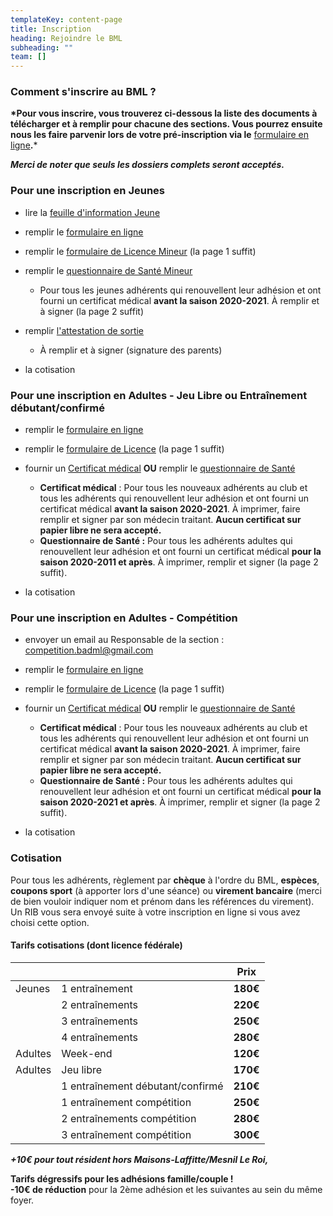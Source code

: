 ```yaml
---
templateKey: content-page
title: Inscription
heading: Rejoindre le BML
subheading: ""
team: []
---
```

### Comment s'inscrire au BML ?

**\*Pour vous inscrire, vous trouverez ci-dessous la liste des documents à télécharger et à remplir pour chacune des sections. Vous pourrez ensuite nous les faire parvenir lors de votre pré-inscription via le** [formulaire en ligne](https://forms.gle/SbZ89eCENSZCgne7A)**.***

***Merci de noter que seuls les dossiers complets seront acceptés.***

### Pour une inscription en Jeunes

* lire la [feuille d'information Jeune](/assets/information_jeune.pdf)
* remplir le [formulaire en ligne](https://forms.gle/SbZ89eCENSZCgne7A)
* remplir le [formulaire de Licence Mineur](/assets/ffbad_-_mineurs_formulaire_licence_saisonniere_2021-2022.pdf) (la page 1 suffit)
* remplir le [questionnaire de Santé Mineur](/assets/ffbad_-_mineurs_questionnaire_sante.pdf)

  * Pour tous les jeunes adhérents qui renouvellent leur adhésion et ont fourni un certificat médical **avant la saison 2020-2021**. À remplir et à signer (la page 2 suffit)
* remplir [l'attestation de sortie](/assets/sortie-seances-jeunes.pdf)

  * À remplir et à signer (signature des parents)
* la cotisation

### Pour une inscription en Adultes - Jeu Libre ou Entraînement débutant/confirmé

* remplir le [formulaire en ligne](https://forms.gle/SbZ89eCENSZCgne7A)
* remplir le [formulaire de Licence](/assets/ffbad_-_adultes_formulaire_licence_saisonniere_2021-2022.pdf) (la page 1 suffit)
* fournir un [Certificat médical](/assets/ffbad_-_tous_certificat_medical_non_contre-indication.pdf) **OU** remplir le [questionnaire de Santé](/assets/ffbad_-_adultes_questionnaire_sante.pdf)

  * **Certificat médical** : Pour tous les nouveaux adhérents au club et tous les adhérents qui renouvellent leur adhésion et ont fourni un certificat médical **avant la saison 2020-2021**. À imprimer, faire remplir  et signer par son médecin traitant. **Aucun certificat sur papier libre ne sera accepté.**
  * **Questionnaire de Santé :** Pour tous les adhérents adultes qui renouvellent leur adhésion et ont fourni un certificat médical **pour la saison 2020-2011 et après**. À imprimer, remplir et signer (la page 2 suffit).
* la cotisation

### Pour une inscription en Adultes - Compétition

* envoyer un email au Responsable de la section : [competition.badml@gmail.com](mailto:competition.badml@gmail.com)
* remplir le [formulaire en ligne](https://forms.gle/SbZ89eCENSZCgne7A)
* remplir le [formulaire de Licence](/assets/ffbad_-_adultes_formulaire_licence_saisonniere_2021-2022.pdf) (la page 1 suffit)
* fournir un [Certificat médical](/assets/ffbad_-_tous_certificat_medical_non_contre-indication.pdf) **OU** remplir le [questionnaire de Santé](/assets/ffbad_-_adultes_questionnaire_sante.pdf)

  * **Certificat médical** : Pour tous les nouveaux adhérents au club et tous les adhérents qui renouvellent leur adhésion et ont fourni un certificat médical **avant la saison 2020-2021**. À imprimer, faire remplir et signer par son médecin traitant. **Aucun certificat sur papier libre ne sera accepté.**
  * **Questionnaire de Santé :** Pour tous les adhérents adultes qui renouvellent leur adhésion et ont fourni un certificat médical **pour la saison 2020-2021 et après**. À imprimer, remplir et signer (la page 2 suffit).
* la cotisation

### Cotisation

Pour tous les adhérents, règlement par **chèque** à l'ordre du BML, **espèces**, **coupons sport** (à apporter lors d'une séance) ou **virement bancaire** (merci de bien vouloir indiquer nom et prénom dans les références du virement). Un RIB vous sera envoyé suite à votre inscription en ligne si vous avez choisi cette option.

#### Tarifs cotisations (dont licence fédérale)

|         |                                  | Prix     |
| ------- | -------------------------------- | -------- |
| Jeunes  | 1 entraînement                   | **180€** |
|         | 2 entraînements                  | **220€** |
|         | 3 entraînements                  | **250€** |
|         | 4 entraînements                  | **280€** |
| Adultes | Week-end                         | **120€** |
| Adultes | Jeu libre                        | **170€** |
|         | 1 entraînement débutant/confirmé | **210€** |
|         | 1 entraînement compétition       | **250€** |
|         | 2 entraînements compétition      | **280€** |
|         | 3 entraînement compétition       | **300€** |

***+10€ pour tout résident hors Maisons-Laffitte/Mesnil Le Roi,***

**Tarifs dégressifs pour les adhésions famille/couple !**\
**\-10€ de réduction** pour la 2ème adhésion et les suivantes au sein du même foyer.